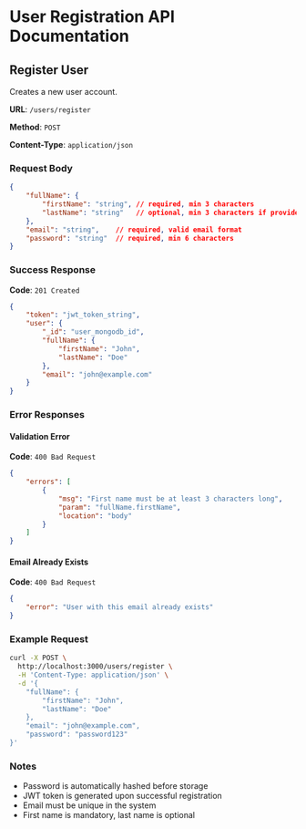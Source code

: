 # User Registration API Documentation

## Register User
Creates a new user account.

**URL**: `/users/register`

**Method**: `POST`

**Content-Type**: `application/json`

### Request Body

```json
{
    "fullName": {
        "firstName": "string", // required, min 3 characters
        "lastName": "string"   // optional, min 3 characters if provided
    },
    "email": "string",    // required, valid email format
    "password": "string"  // required, min 6 characters
}
```

### Success Response

**Code**: `201 Created`

```json
{
    "token": "jwt_token_string",
    "user": {
        "_id": "user_mongodb_id",
        "fullName": {
            "firstName": "John",
            "lastName": "Doe"
        },
        "email": "john@example.com"
    }
}
```

### Error Responses

#### Validation Error
**Code**: `400 Bad Request`

```json
{
    "errors": [
        {
            "msg": "First name must be at least 3 characters long",
            "param": "fullName.firstName",
            "location": "body"
        }
    ]
}
```

#### Email Already Exists
**Code**: `400 Bad Request`

```json
{
    "error": "User with this email already exists"
}
```

### Example Request

```bash
curl -X POST \
  http://localhost:3000/users/register \
  -H 'Content-Type: application/json' \
  -d '{
    "fullName": {
        "firstName": "John",
        "lastName": "Doe"
    },
    "email": "john@example.com",
    "password": "password123"
}'
```

### Notes

- Password is automatically hashed before storage
- JWT token is generated upon successful registration
- Email must be unique in the system
- First name is mandatory, last name is optional
